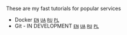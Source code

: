 These are my fast tutorials for popular services
- Docker 
<code><a href="https://github.com/AlexShopiak/tutorials/blob/main/Docker/Docker_EN.md">EN</a></code>
<code><a href="https://github.com/AlexShopiak/tutorials/blob/main/Docker/Docker_UA.md">UA</a></code>
<code><a href="https://github.com/AlexShopiak/tutorials/blob/main/Docker/Docker_RU.md">RU</a></code>
<code><a href="https://github.com/AlexShopiak/tutorials/blob/main/Docker/Docker_PL.md">PL</a></code>
- Git - IN DEVELOPMENT
<code><a href="https://github.com/AlexShopiak/tutorials/blob/main/Git/Git_EN.md">EN</a></code>
<code><a href="https://github.com/AlexShopiak/tutorials/blob/main/Git/Git_UA.md">UA</a></code>
<code><a href="https://github.com/AlexShopiak/tutorials/blob/main/Git/Git_RU.md">RU</a></code>
<code><a href="https://github.com/AlexShopiak/tutorials/blob/main/Git/Git_PL.md">PL</a></code>
